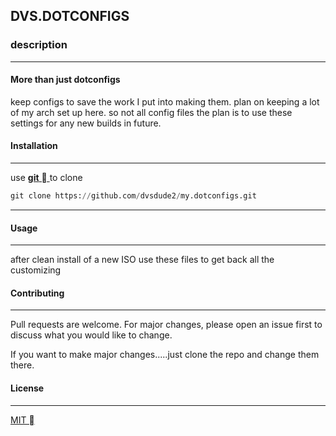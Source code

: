


**<h2 align="left">DVS.DOTCONFIGS</h2>**                      


**<h3 align="left">description</h3>**
_______________________________
#### More than just dotconfigs

keep configs to save the work I put into making them.
plan on keeping a lot of my arch set up here. so not all config files
the plan is to use these settings for any new builds in future.

#### Installation
________________________________
use [**git**  ](https://git-scm.com/ "download git") to clone

```python
git clone https://github.com/dvsdude2/my.dotconfigs.git
```
________________________________
#### Usage
________________________________
after clean install of a new ISO
use these files to get back all the customizing

#### Contributing
________________________________
Pull requests are welcome. For major changes, please open an issue first to
discuss what you would like to change.

If you want to make major changes.....just clone the repo and change them there.

#### License
_______________________________
[MIT ](https://choosealicense.com/licenses/mit/)
